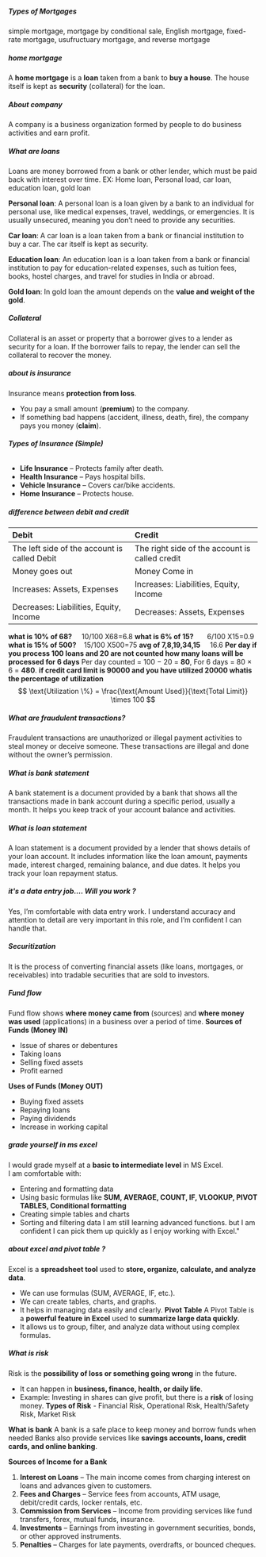 ##### Types of Mortgages
simple mortgage, mortgage by conditional sale, English mortgage, fixed-rate mortgage, usufructuary mortgage, and reverse mortgage
##### home mortgage
A **home mortgage** is a **loan** taken from a bank to **buy a house**. The house itself is kept as **security** (collateral) for the loan.
##### About company
A company is a business organization formed by people to do business activities and earn profit.
##### What are loans
Loans are money borrowed from a bank or other lender, which must be paid back with interest over time.
EX: Home loan, Personal load, car loan, education loan, gold loan

**Personal loan**: A personal loan is a loan given by a bank to an individual for personal use, like medical expenses, travel, weddings, or emergencies. It is usually unsecured, meaning you don’t need to provide any securities.

**Car loan**: A car loan is a loan taken from a bank or financial institution to buy a car. The car itself is kept as security.

**Education loan**: An education loan is a loan taken from a bank or financial institution to pay for education-related expenses, such as tuition fees, books, hostel charges, and travel for studies in India or abroad.

**Gold loan**: In gold loan the amount depends on the **value and weight of the gold**.
##### Collateral
Collateral is an asset or property that a borrower gives to a lender as security for a loan. If the borrower fails to repay, the lender can sell the collateral to recover the money.
##### about is insurance 
Insurance means **protection from loss**.
- You pay a small amount (**premium**) to the company.
- If something bad happens (accident, illness, death, fire), the company pays you money (**claim**).
###### **Types of Insurance (Simple)**
- **Life Insurance** – Protects family after death.    
- **Health Insurance** – Pays hospital bills.
- **Vehicle Insurance** – Covers car/bike accidents.
- **Home Insurance** – Protects house.
##### difference between debit and credit

| **Debit**                                    | **Credit**                                     |
| :------------------------------------------- | :--------------------------------------------- |
| The left side of the account is called Debit | The right side of the account is called credit |
| Money goes out                               | Money Come in                                  |
| Increases: Assets, Expenses                  | Increases: Liabilities, Equity, Income         |
| Decreases: Liabilities, Equity, Income       | Decreases: Assets, Expenses                    |

**what is 10% of 68?**     10/100 X68=6.8
**what is 6% of 15?**       6/100 X15=0.9
**what is 15% of 500?**    15/100 X500=75
**avg of 7,8,19,34,15**     16.6
**Per day if you process 100 loans and 20 are not counted how	many loans will be processed for 6 days** Per day counted = 100 − 20 = **80**, For 6 days = 80 × 6 = **480**.
**if credit card limit is 90000 and you have utilized 20000 whatis the percentage of utilization** 
$$
\text{Utilization \%} = \frac{\text{Amount Used}}{\text{Total Limit}} \times 100
$$
##### What are fraudulent transactions?
Fraudulent transactions are unauthorized or illegal payment activities to steal money or deceive someone. These transactions are illegal and done without the owner’s permission.
##### What is bank statement
A bank statement is a document provided by a bank that shows all the transactions made in bank account during a specific period, usually a month. It helps you keep track of your account balance and activities.
##### What is loan statement
A loan statement is a document provided by a lender that shows details of your loan account. It includes information like the loan amount, payments made, interest charged, remaining balance, and due dates. It helps you track your loan repayment status.
##### it's a data entry job…. Will you work ?
Yes, I’m comfortable with data entry work. I understand accuracy and attention to detail are very important in this role, and I’m confident I can handle that.
##### Securitization
It is the process of converting financial assets (like loans, mortgages, or receivables) into tradable securities that are sold to investors.
##### Fund flow
Fund flow shows **where money came from** (sources) and **where money was used** (applications) in a business over a period of time.
**Sources of Funds (Money IN)**
- Issue of shares or debentures
- Taking loans
- Selling fixed assets
- Profit earned

**Uses of Funds (Money OUT)**
- Buying fixed assets
- Repaying loans
- Paying dividends
- Increase in working capital
##### grade yourself in ms excel
I would grade myself at a **basic to intermediate level** in MS Excel.  
I am comfortable with:
- Entering and formatting data
- Using basic formulas like **SUM, AVERAGE, COUNT, IF, VLOOKUP, PIVOT TABLES, Conditional formatting**
- Creating simple tables and charts
- Sorting and filtering data
I am still learning advanced functions. but I am confident I can pick them up quickly as I enjoy working with Excel."
##### about excel and pivot table ?
Excel is a **spreadsheet tool** used to **store, organize, calculate, and analyze data**.
- We can use formulas (SUM, AVERAGE, IF, etc.).
- We can create tables, charts, and graphs.
- It helps in managing data easily and clearly.
**Pivot Table**
A Pivot Table is a **powerful feature in Excel** used to **summarize large data quickly**.
- It allows us to group, filter, and analyze data without using complex formulas.
##### What is risk
Risk is the **possibility of loss or something going wrong** in the future.
- It can happen in **business, finance, health, or daily life**.
- Example: Investing in shares can give profit, but there is a **risk** of losing money.
**Types of Risk** - Financial Risk, Operational Risk, Health/Safety Risk, Market Risk

**What is bank**
A bank is a safe place to keep money and borrow funds when needed
Banks also provide services like **savings accounts, loans, credit cards, and online banking**.

**Sources of Income for a Bank**
1. **Interest on Loans** – The main income comes from charging interest on loans and advances given to customers.
2. **Fees and Charges** – Service fees from accounts, ATM usage, debit/credit cards, locker rentals, etc.
3. **Commission from Services** – Income from providing services like fund transfers, forex, mutual funds, insurance.
4. **Investments** – Earnings from investing in government securities, bonds, or other approved instruments.
5. **Penalties** – Charges for late payments, overdrafts, or bounced cheques.
